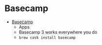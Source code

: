 # Basecamp
- [Basecamp](https://basecamp.com/help/3/guides/apps/mac)
  -  Apps
  - Basecamp 3 works everywhere you do
  - `brew cask install basecamp`
